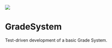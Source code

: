 ![](https://github.com/volodymyr-havryliuk/GradeSystem/workflows/CI/badge.svg)

# GradeSystem

Test-driven development of a basic Grade System.

